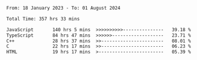 <!-- ![GitHub metrics](https://metrics.lecoq.io/i-ice-bear) -->  

<!--START_SECTION:waka-->

```txt
From: 18 January 2023 - To: 01 August 2024

Total Time: 357 hrs 33 mins

JavaScript       140 hrs 5 mins  >>>>>>>>>>---------------   39.18 %
TypeScript       84 hrs 47 mins  >>>>>>-------------------   23.71 %
C++              28 hrs 37 mins  >>-----------------------   08.01 %
C                22 hrs 17 mins  >>-----------------------   06.23 %
HTML             19 hrs 17 mins  >------------------------   05.39 %
```

<!--END_SECTION:waka-->
###
